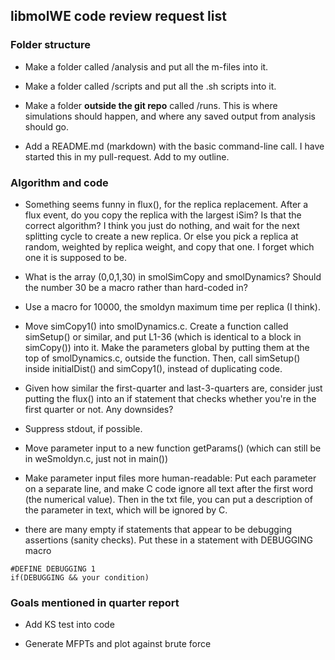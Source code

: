 ## libmolWE code review request list

### Folder structure

* Make a folder called /analysis and put all the m-files into it.

* Make a folder called /scripts and put all the .sh scripts into it.

* Make a folder __outside the git repo__ called /runs. This is where simulations should happen, and where any saved output from analysis should go.

* Add a README.md (markdown) with the basic command-line call. I have started this in my pull-request. Add to my outline.


### Algorithm and code

* Something seems funny in flux(), for the replica replacement. After a flux event, do you copy the replica with the largest iSim? Is that the correct algorithm? I think you just do nothing, and wait for the next splitting cycle to create a new replica. Or else you pick a replica at random, weighted by replica weight, and copy that one. I forget which one it is supposed to be.

* What is the array (0,0,1,30) in smolSimCopy and smolDynamics? Should the number 30 be a macro rather than hard-coded in?

* Use a macro for 10000, the smoldyn maximum time per replica (I think).

* Move simCopy1() into smolDynamics.c. Create a function called simSetup() or similar, and put L1-36 (which is identical to a block in simCopy()) into it. Make the parameters global by putting them at the top of smolDynamics.c, outside the function. Then, call simSetup() inside initialDist() and simCopy1(), instead of duplicating code.

* Given how similar the first-quarter and last-3-quarters are, consider just putting the flux() into an if statement that checks whether you're in the first quarter or not. Any downsides?


* Suppress stdout, if possible.

* Move parameter input to a new function getParams() (which can still be in weSmoldyn.c, just not in main())

* Make parameter input files more human-readable: Put each parameter on a separate line, and make C code ignore all text after the first word (the numerical value). Then in the txt file, you can put a description of the parameter in text, which will be ignored by C.

* there are many empty if statements that appear to be debugging assertions (sanity checks). Put these in a statement with DEBUGGING macro
```
#DEFINE DEBUGGING 1
if(DEBUGGING && your condition)
```

### Goals mentioned in quarter report

* Add KS test into code

* Generate MFPTs and plot against brute force
